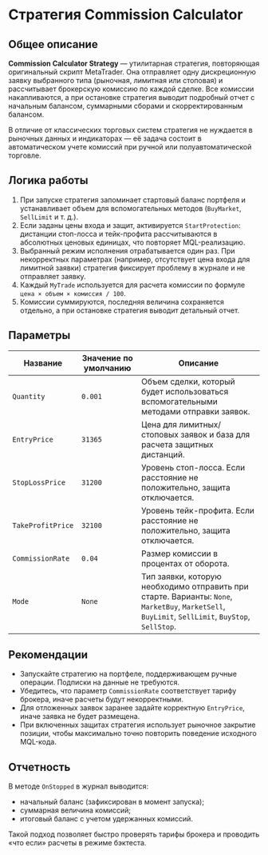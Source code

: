# Стратегия Commission Calculator

## Общее описание
**Commission Calculator Strategy** — утилитарная стратегия, повторяющая оригинальный скрипт MetaTrader. Она отправляет одну дискреционную заявку выбранного типа (рыночная, лимитная или стоповая) и рассчитывает брокерскую комиссию по каждой сделке. Все комиссии накапливаются, а при остановке стратегия выводит подробный отчет с начальным балансом, суммарными сборами и скорректированным балансом.

В отличие от классических торговых систем стратегия не нуждается в рыночных данных и индикаторах — её задача состоит в автоматическом учете комиссий при ручной или полуавтоматической торговле.

## Логика работы
1. При запуске стратегия запоминает стартовый баланс портфеля и устанавливает объем для вспомогательных методов (`BuyMarket`, `SellLimit` и т. д.).
2. Если заданы цены входа и защит, активируется `StartProtection`: дистанции стоп-лосса и тейк-профита рассчитываются в абсолютных ценовых единицах, что повторяет MQL-реализацию.
3. Выбранный режим исполнения отрабатывается один раз. При некорректных параметрах (например, отсутствует цена входа для лимитной заявки) стратегия фиксирует проблему в журнале и не отправляет заявку.
4. Каждый `MyTrade` используется для расчета комиссии по формуле `цена × объем × комиссия / 100`.
5. Комиссии суммируются, последняя величина сохраняется отдельно, а при остановке стратегия выводит детальный отчет.

## Параметры
| Название | Значение по умолчанию | Описание |
| --- | --- | --- |
| `Quantity` | `0.001` | Объем сделки, который будет использоваться вспомогательными методами отправки заявок. |
| `EntryPrice` | `31365` | Цена для лимитных/стоповых заявок и база для расчета защитных дистанций. |
| `StopLossPrice` | `31200` | Уровень стоп-лосса. Если расстояние не положительно, защита отключается. |
| `TakeProfitPrice` | `32100` | Уровень тейк-профита. Если расстояние не положительно, защита отключается. |
| `CommissionRate` | `0.04` | Размер комиссии в процентах от оборота. |
| `Mode` | `None` | Тип заявки, которую необходимо отправить при старте. Варианты: `None`, `MarketBuy`, `MarketSell`, `BuyLimit`, `SellLimit`, `BuyStop`, `SellStop`. |

## Рекомендации
- Запускайте стратегию на портфеле, поддерживающем ручные операции. Подписки на данные не требуются.
- Убедитесь, что параметр `CommissionRate` соответствует тарифу брокера, иначе расчеты будут некорректными.
- Для отложенных заявок заранее задайте корректную `EntryPrice`, иначе заявка не будет размещена.
- При включенных защитах стратегия использует рыночное закрытие позиции, чтобы максимально точно повторить поведение исходного MQL-кода.

## Отчетность
В методе `OnStopped` в журнал выводится:
- начальный баланс (зафиксирован в момент запуска);
- суммарная величина комиссий;
- итоговый баланс с учетом удержанных комиссий.

Такой подход позволяет быстро проверять тарифы брокера и проводить «что если» расчеты в режиме бэктеста.
